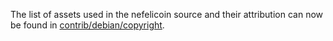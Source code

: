 The list of assets used in the nefelicoin source and their attribution can now be found in [contrib/debian/copyright](../contrib/debian/copyright).
